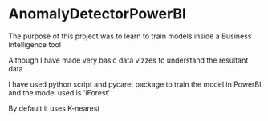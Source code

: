 # AnomalyDetectorPowerBI
The purpose of this project was to learn to train models inside a Business Intelligence tool

Although I have made very basic data vizzes to understand the resultant data 

I have used python script and pycaret package to train the model in PowerBI and the model used is 'iForest'

By default it uses K-nearest
